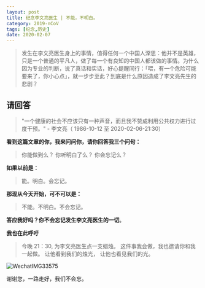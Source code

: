 ```yaml
---
layout: post
title: 纪念李文亮医生 | 不能，不明白。
category: 2019-nCoV
tags: [纪念,历史]
date: 2020-02-07
---
```


> 发生在李文亮医生身上的事情，值得任何一个中国人深思：他并不是英雄，只是一个普通的平凡人，做了每一个有良知的中国人都该做的事情。为什么因为专业的判断，说了真话和实话，好心提醒同行：「喂，有一个危险可能要来了，你小心点」，就一步步至此？到底是什么原因造成了李文亮先生的悲剧？


## 请回答
> "一个健康的社会不应该只有一种声音，而且我不赞成利用公共权力进行过度干预。" - 李文亮（ 1986-10-12 至 2020-02-06-21:30）

**看到这篇文章的你，我来问问你，请你回答我三个问句：**

> 你能做到么？
> 你听明白了么？
> 你会忘记么？

**如果以前是：**
> 能。明白。会忘记。

**那现从今天开始，可不可以是：**
> 不能。不明白。不会忘记。

**答应我好吗？你不会忘记发生李文亮医生的一切**。

**我也在此呼吁**

> 今晚 21：30, 为李文亮医生点一支蜡烛。
> 这件事我会做，我也邀请你和我一起做。
> 让他看到我们的烛光，
> 让他也看见我们的光。

![WechatIMG33575](https://user-images.githubusercontent.com/20737239/74030055-119e0e00-49e9-11ea-99a1-7188a7490eee.jpeg)

谢谢您，一路走好，我们不会忘。
